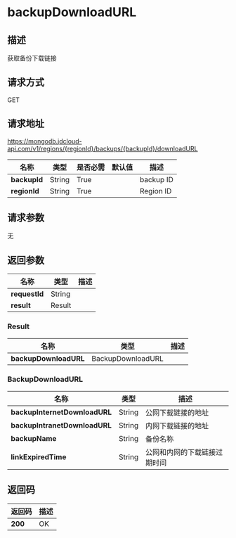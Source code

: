 # backupDownloadURL


## 描述
获取备份下载链接

## 请求方式
GET

## 请求地址
https://mongodb.jdcloud-api.com/v1/regions/{regionId}/backups/{backupId}/downloadURL

|名称|类型|是否必需|默认值|描述|
|---|---|---|---|---|
|**backupId**|String|True| |backup ID|
|**regionId**|String|True| |Region ID|

## 请求参数
无


## 返回参数
|名称|类型|描述|
|---|---|---|
|**requestId**|String| |
|**result**|Result| |

### Result
|名称|类型|描述|
|---|---|---|
|**backupDownloadURL**|BackupDownloadURL| |
### BackupDownloadURL
|名称|类型|描述|
|---|---|---|
|**backupInternetDownloadURL**|String|公网下载链接的地址|
|**backupIntranetDownloadURL**|String|内网下载链接的地址|
|**backupName**|String|备份名称|
|**linkExpiredTime**|String|公网和内网的下载链接过期时间|

## 返回码
|返回码|描述|
|---|---|
|**200**|OK|
